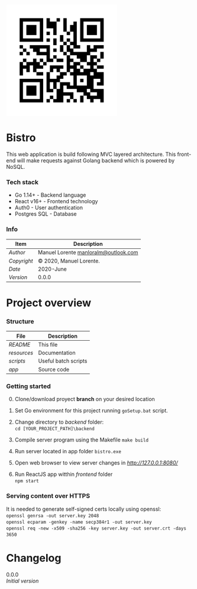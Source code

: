 ![](https://github.com/manulorente/bistro/blob/master/resources/logo.jpeg?raw=true)

**Bistro**
================================================
This web application is build following MVC layered architecture. 
This front-end will make requests against Golang backend which is powered by NoSQL.

### Tech stack
* Go 1.14+  		- Backend language
* React v16+ 		- Frontend technology
* Auth0 			- User authentication
* Postgres SQL 		- Database

### Info
| Item     		| Description |
| ----------- 	| ----------- |
| *Author*  	| Manuel Lorente <manloralm@outlook.com> |
| *Copyright*  	| © 2020, Manuel Lorente.       |
| *Date*  		| 2020-June |
| *Version*  	| 0.0.0 |


Project overview
==============
### Structure
| File      		| Description |
| ----------- 		| ----------- |
| *README*  		| This file |
| *resources*  		| Documentation |
| *scripts*  		| Useful batch scripts|
| *app*  			| Source code |


### Getting started
0. Clone/download proyect **branch** on your desired location

1. Set Go environment for this project running `goSetup.bat` script. 

2. Change directory to *backend* folder:  
``cd [YOUR_PROJECT_PATH]\backend``

3. Compile server program using the Makefile
`make build`  

4. Run server located in app folder
`bistro.exe`  

5. Open web browser to view server changes in *http://127.0.0.1:8080/* 

6. Run ReactJS app witthin *frontend* folder  
`npm start`

### Serving content over HTTPS
It is needed to generate self-signed certs locally using openssl:  
`openssl genrsa -out server.key 2048`  
`openssl ecparam -genkey -name secp384r1 -out server.key`  
`openssl req -new -x509 -sha256 -key server.key -out server.crt -days 3650`  

Changelog
==============
0.0.0  
		*Initial version*